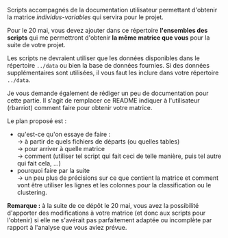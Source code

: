 Scripts accompagnés de la documentation utilisateur permettant d'obtenir la matrice *individus-variables* qui servira pour le projet.

Pour le 20 mai, vous devez ajouter dans ce répertoire **l'ensembles des scripts** qui me permettront d'obtenir **la même matrice que vous** pour la suite de votre projet.

Les scripts ne devraient utiliser que les données disponibles dans le répertoire `../data` ou bien la base de données fournies. Si des données supplémentaires sont utilisées, il vous faut les inclure dans votre répertoire `../data`.

Je vous demande également de rédiger un peu de documentation pour cette partie. Il s'agit de remplacer ce README indiquer à l'utilisateur (rbarriot) comment faire pour obtenir votre matrice.

Le plan proposé est :
- qu'est-ce qu'on essaye de faire :\
  → à partir de quels fichiers de départs (ou quelles tables)\
  → pour arriver à quelle matrice\
  → comment (utiliser tel script qui fait ceci de telle manière, puis tel autre qui fait cela, ...)
- pourquoi faire par la suite\
  → un peu plus de précisions sur ce que contient la matrice et comment vont être utiliser les lignes et les colonnes pour la classification ou le clustering.


**Remarque :** à la suite de ce dépôt le 20 mai, vous avez la possibilité d'apporter des modifications à votre matrice (et donc aux scripts pour l'obtenir) si elle ne s'avérait pas parfaitement adaptée ou incomplète par rapport à l'analyse que vous aviez prévue.
